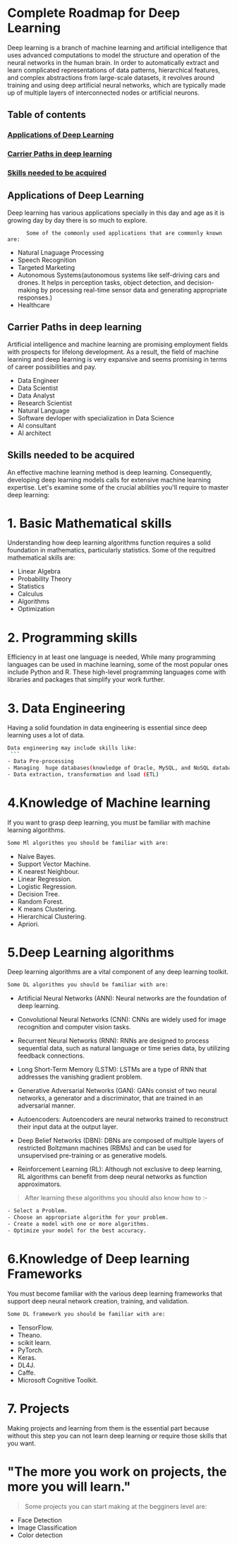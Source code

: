 # Complete Roadmap for Deep Learning

Deep learning is a branch of machine learning and artificial intelligence that uses advanced computations to model the structure and operation of the neural networks in the human brain. In order to automatically extract and learn complicated representations of data patterns, hierarchical features, and complex abstractions from large-scale datasets, it revolves around training and using deep artificial neural networks, which are typically made up of multiple layers of interconnected nodes or artificial neurons.

## Table of contents

### [Applications of Deep Learning](https://github.com/GauriTr/Developers-Roadmap-Dl)
### [Carrier Paths in deep learning](https://github.com/GauriTr/Developers-Roadmap-Dl)
### [Skills needed to be acquired](https://github.com/GauriTr/Developers-Roadmap-Dl)



## Applications of Deep Learning
Deep learning has various applications specially in this day and age as it is growing day by day there is so much to explore.

          Some of the commonly used applications that are commonly known are: 
- Natural Lnaguage Processing
- Speech Recognition
- Targeted Marketing
- Autonomous Systems(autonomous systems like self-driving cars and drones. It helps in perception tasks, object detection, and decision-making by processing real-time sensor data and generating appropriate responses.)
- Healthcare


## Carrier Paths in deep learning
Artificial intelligence and machine learning are promising employment fields with prospects for lifelong development.
As a result, the field of machine learning and deep learning is very expansive and seems promising in terms of career possibilities and pay.

- Data Engineer
- Data Scientist
- Data Analyst
- Research Scientist
- Natural Language 
- Software devloper with specialization in Data Science
- AI consultant
- AI architect


## Skills needed to be acquired
An effective machine learning method is deep learning. Consequently, developing deep learning models calls for extensive machine learning expertise. Let's examine some of the crucial abilities you'll require to master deep learning:

# 1. Basic Mathematical skills
  Understanding how deep learning algorithms function requires a solid foundation in mathematics, particularly statistics. 
    Some of the requitred mathematical skills are:
- Linear Algebra
- Probability Theory
- Statistics
- Calculus
- Algorithms
- Optimization



# 2. Programming skills
Efficiency in at least one language is needed, While many programming languages can be used in machine learning, some of the most popular ones include Python and R. These high-level programming languages come with libraries and packages that simplify your work further. 

# 3. Data Engineering
Having a solid foundation in data engineering is essential since deep learning uses a lot of data. 
   ```sh
   Data engineering may include skills like:
    ```
- Data Pre-processing
- Managing  huge databases(knowledge of Oracle, MySQL, and NoSQL databases.)
- Data extraction, transformation and load (ETL)
 ```
 
 
# 4.Knowledge of Machine learning
If you want to grasp deep learning, you must be familiar with machine learning algorithms.  

  ```sh
Some Ml algorithms you should be familiar with are:
 ```
 
- Naive Bayes.
- Support Vector Machine.
- K nearest Neighbour.
- Linear Regression.
- Logistic Regression.
- Decision Tree.
- Random Forest.
- K means Clustering.
- Hierarchical Clustering.
- Apriori.

 

# 5.Deep Learning algorithms
Deep learning algorithms are a vital component of any deep learning toolkit.

 
 ```sh
Some DL algorithms you should be familiar with are:
```

- Artificial Neural Networks (ANN): Neural networks are the foundation of deep learning. 

- Convolutional Neural Networks (CNN): CNNs are widely used for image recognition and computer vision tasks. 

- Recurrent Neural Networks (RNN): RNNs are designed to process sequential data, such as natural language or time series data, by utilizing feedback connections.

- Long Short-Term Memory (LSTM): LSTMs are a type of RNN that addresses the vanishing gradient problem. 

- Generative Adversarial Networks (GAN): GANs consist of two neural networks, a generator and a discriminator, that are trained in an adversarial manner. 

- Autoencoders: Autoencoders are neural networks trained to reconstruct their input data at the output layer.

- Deep Belief Networks (DBN): DBNs are composed of multiple layers of restricted Boltzmann machines (RBMs) and can be used for unsupervised pre-training or as generative models.

- Reinforcement Learning (RL): Although not exclusive to deep learning, RL algorithms can benefit from deep neural networks as function approximators. 


> After learning these algorithms you should also know how to :-
```sh
- Select a Problem.
- Choose an appropriate algorithm for your problem.
- Create a model with one or more algorithms.
- Optimize your model for the best accuracy.
```

# 6.Knowledge of Deep learning Frameworks
You must become familiar with the various deep learning frameworks that support deep neural network creation, training, and validation.

 ```sh
Some DL framework you should be familiar with are:
```

- TensorFlow.
- Theano.
- scikit learn.
- PyTorch.
- Keras.
- DL4J.
- Caffe.
- Microsoft Cognitive Toolkit.

# 7. Projects
Making projects and learning from them is the essential part because without this step you can not learn deep learning or require those skills that you want.

# "The more you work on projects, the more you will learn."

> Some projects you can start making at the begginers level are:

- Face Detection
- Image Classification 
- Color detection
